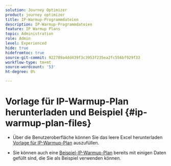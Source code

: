```yaml
---
solution: Journey Optimizer
product: journey optimizer
title: IP-Warmup-Programmdateien
description: IP-Warmup-Programmdateien
feature: IP Warmup Plans
topic: Administration
role: Admin
level: Experienced
hide: true
hidefromtoc: true
source-git-commit: 922789a4dd439f3c3953f235ea2fc556bf929f33
workflow-type: tm+mt
source-wordcount: '53'
ht-degree: 0%

---
```


# Vorlage für IP-Warmup-Plan herunterladen und Beispiel {#ip-warmup-plan-files}

<!--
DO NOT MAKE PUBLIC AND DO NOT DELETE
This page is not supposed to be publicly accessible. Its only purpose is to make the referenced IP warmup plan files (template and sample) available from the UI. They should be downloaded from the UI by AJO customers but not from public documentation pages.
-->

* Über die Benutzeroberfläche können Sie das leere Excel herunterladen [Vorlage für IP-Warmup-Plan](assets/IPWarmupPlan-Template.xlsx) auszufüllen.

* Sie können auch eine [Beispiel-IP-Warmup-Plan](assets/IPWarmupPlan-Sample.xlsx) bereits mit einigen Daten gefüllt sind, die Sie als Beispiel verwenden können.
